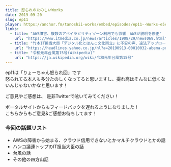 ```yaml
---
title: 怒られのたのしいWorks
date: 2019-09-20
slug: ep11
player: https://anchor.fm/tanoshii-works/embed/episodes/ep11--Works-e5cd4k
links:
  - title: "AWS障害、複数のアベイラビリティゾーン利用でも影響　AWSが説明を修正"
    url: "https://www.itmedia.co.jp/news/articles/1908/29/news069.html"
  - title: "竹本IT担当大臣「デジタル化とはんこ文化両立」に不安の声、違法アップロードアニメに高評価も"
    url: "https://headlines.yahoo.co.jp/hl?a=20190913-00010032-abema-pol"
  - title: "令和元年台風第15号(Wikipedia)"
    url: "https://ja.wikipedia.org/wiki/令和元年台風第15号"
---
```


ep11は「りょーちゃん怒られ回」です  
怒られてる本人も多分たのしくなってると思いますし、撮れ高はそんなに低くないんじゃないかなと思います！

ご意見やご感想は、 是非Twitterで呟いてみてください！

ポータルサイトからもフィードバックを遅れるようになりました！  
こちらからもご意見&ご感想お待ちしてます！

### 今回の話題リスト
- AWSの障害から始まる、クラウド信用できないとかマルチクラウドとかの話
- ハンコ議連トップのIT担当大臣の話
- 台風の話
- その他の四方山話

